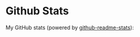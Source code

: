 # Github Stats

My GitHub stats (powered by [github-readme-stats](https://github.com/eful92/github-readme-stats)):
